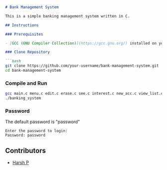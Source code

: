 

```markdown
# Bank Management System

This is a simple banking management system written in C.

## Instructions

### Prerequisites

- [GCC (GNU Compiler Collection)](https://gcc.gnu.org/) installed on your system.

### Clone Repository

```bash
git clone https://github.com/your-username/bank-management-system.git
cd bank-management-system
```

### Compile and Run

```bash
gcc main.c menu.c edit.c erase.c see.c interest.c new_acc.c view_list.c transact.c close_program.c -o banking_system
./banking_system
```

### Password

The default password is "password"

```plaintext
Enter the password to login:
Password: password
```

## Contributors

- [Harsh P](https://github.com/harshpatil01)

```
